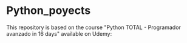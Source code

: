 # Python_poyects
This repository is based on the course "Python TOTAL - Programador avanzado in 16 days" available on Udemy: 
